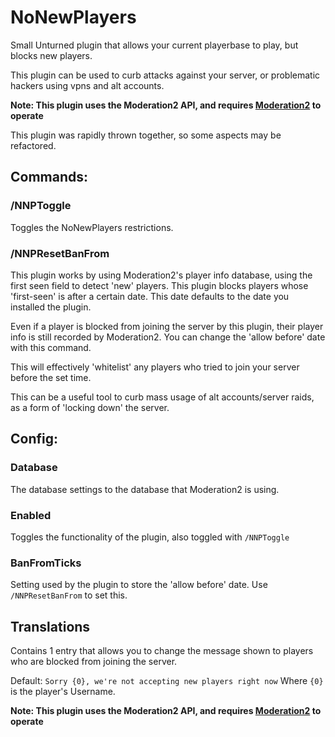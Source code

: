 # NoNewPlayers
Small Unturned plugin that allows your current playerbase to play, but blocks new players.

This plugin can be used to curb attacks against your server, or problematic hackers using vpns and alt accounts.


**Note: This plugin uses the Moderation2 API, and requires <a href="https://moderation.shimmymysherbet.com"/>Moderation2</a> to operate**

This plugin was rapidly thrown together, so some aspects may be refactored.

## Commands:

### **/NNPToggle**

Toggles the NoNewPlayers restrictions.

### **/NNPResetBanFrom**

This plugin works by using Moderation2's player info database, using the first seen field to detect 'new' players. This plugin blocks players whose 'first-seen' is after a certain date. This date defaults to the date you installed the plugin.

Even if a player is blocked from joining the server by this plugin, their player info is still recorded by Moderation2. You can change the 'allow before' date with this command.

This will effectively 'whitelist' any players who tried to join your server before the set time.

This can be a useful tool to curb mass usage of alt accounts/server raids, as a form of 'locking down' the server.

## Config:

### Database
The database settings to the database that Moderation2 is using.

### Enabled
Toggles the functionality of the plugin, also toggled with `/NNPToggle`

### BanFromTicks
Setting used by the plugin to store the 'allow before' date. Use `/NNPResetBanFrom` to set this.

## Translations
Contains 1 entry that allows you to change the message shown to players who are blocked from joining the server.

Default: `Sorry {0}, we're not accepting new players right now` Where `{0}` is the player's Username.

**Note: This plugin uses the Moderation2 API, and requires <a href="https://moderation.shimmymysherbet.com"/>Moderation2</a> to operate**
